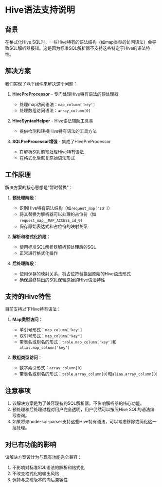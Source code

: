 # Hive语法支持说明

## 背景
在格式化Hive SQL时，一些Hive特有的语法结构（如map类型的访问语法）会导致SQL解析器报错。这是因为标准SQL解析器不支持这些特定于Hive的语法特性。

## 解决方案
我们实现了以下组件来解决这个问题：

1. **HivePreProcessor** - 专门处理Hive特有语法的预处理器
   - 处理map访问语法：`map_column['key']`
   - 处理数组访问语法：`array_column[0]`

2. **HiveSyntaxHelper** - Hive语法辅助工具类
   - 提供检测和转换Hive特有语法的工具方法

3. **SQLPreProcessor增强** - 集成了HivePreProcessor
   - 在解析SQL前预处理Hive特有语法
   - 在格式化后恢复原始语法形式

## 工作原理
解决方案的核心思想是"暂时替换"：

1. **预处理阶段**：
   - 识别Hive特有语法结构（如`request_map['id']`）
   - 将其替换为解析器可以处理的占位符（如`request_map__MAP_ACCESS_id_0`）
   - 保存原始表达式和占位符的映射关系

2. **解析和格式化阶段**：
   - 使用标准SQL解析器解析预处理后的SQL
   - 正常进行格式化操作

3. **后处理阶段**：
   - 使用保存的映射关系，将占位符替换回原始的Hive语法形式
   - 确保最终输出的SQL保留原始的Hive语法特性

## 支持的Hive特性
目前支持以下Hive特有语法：

1. **Map类型访问**：
   - 单引号形式：`map_column['key']`
   - 双引号形式：`map_column["key"]`
   - 带表名或别名的形式：`table.map_column['key']`和`alias.map_column['key']`

2. **数组类型访问**：
   - 数字索引形式：`array_column[0]`
   - 带表名或别名的形式：`table.array_column[0]`和`alias.array_column[0]`

## 注意事项
1. 该解决方案是为了兼容现有的SQL解析器，不影响解析器的核心功能。
2. 预处理和后处理过程对用户完全透明，用户仍然可以按照Hive SQL的语法编写查询。
3. 如果将来node-sql-parser支持这些Hive特有语法，可以考虑移除或简化这一层处理。

## 对已有功能的影响
该解决方案设计为与现有功能完全兼容：
1. 不影响对标准SQL语法的解析和格式化
2. 不改变格式化的输出风格
3. 保持与之前版本的向后兼容性 